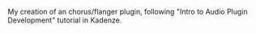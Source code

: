 My creation of an chorus/flanger plugin, 
following "Intro to Audio Plugin Development" tutorial in Kadenze.
